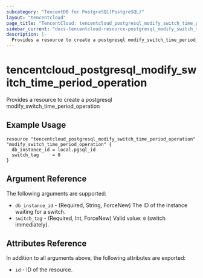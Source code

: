 ```yaml
---
subcategory: "TencentDB for PostgreSQL(PostgreSQL)"
layout: "tencentcloud"
page_title: "TencentCloud: tencentcloud_postgresql_modify_switch_time_period_operation"
sidebar_current: "docs-tencentcloud-resource-postgresql_modify_switch_time_period_operation"
description: |-
  Provides a resource to create a postgresql modify_switch_time_period_operation
---
```


# tencentcloud_postgresql_modify_switch_time_period_operation

Provides a resource to create a postgresql modify_switch_time_period_operation

## Example Usage

```hcl
resource "tencentcloud_postgresql_modify_switch_time_period_operation" "modify_switch_time_period_operation" {
  db_instance_id = local.pgsql_id
  switch_tag     = 0
}
```

## Argument Reference

The following arguments are supported:

* `db_instance_id` - (Required, String, ForceNew) The ID of the instance waiting for a switch.
* `switch_tag` - (Required, Int, ForceNew) Valid value: `0` (switch immediately).

## Attributes Reference

In addition to all arguments above, the following attributes are exported:

* `id` - ID of the resource.



